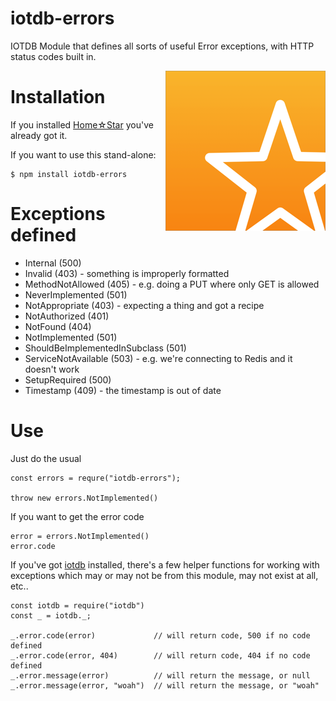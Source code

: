 # iotdb-errors
IOTDB Module that defines all sorts of useful Error exceptions, 
with HTTP status codes built in.

<img src="https://raw.githubusercontent.com/dpjanes/iotdb-homestar/master/docs/HomeStar.png" align="right" />

# Installation

If you installed [Home☆Star](https://github.com/dpjanes/iotdb-homestar) you've
already got it.

If you want to use this stand-alone:

    $ npm install iotdb-errors

# Exceptions defined

* Internal (500)
* Invalid (403) - something is improperly formatted
* MethodNotAllowed (405) - e.g. doing a PUT where only GET is allowed
* NeverImplemented (501)
* NotAppropriate (403) - expecting a thing and got a recipe
* NotAuthorized (401)
* NotFound (404)
* NotImplemented (501)
* ShouldBeImplementedInSubclass (501)
* ServiceNotAvailable (503) - e.g. we're connecting to Redis and it doesn't work
* SetupRequired (500)
* Timestamp (409) - the timestamp is out of date

# Use

Just do the usual

    const errors = requre("iotdb-errors");

    throw new errors.NotImplemented()

If you want to get the error code

    error = errors.NotImplemented()
    error.code

If you've got [iotdb](https://iotdb.org) installed, there's a
few helper functions for working with exceptions which may or 
may not be from this module, may not exist at all, etc..

    const iotdb = require("iotdb")
    const _ = iotdb._;

    _.error.code(error)             // will return code, 500 if no code defined
    _.error.code(error, 404)        // will return code, 404 if no code defined
    _.error.message(error)          // will return the message, or null
    _.error.message(error, "woah")  // will return the message, or "woah"
